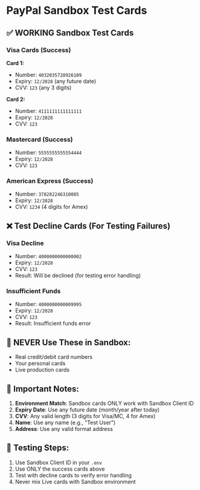 # PayPal Sandbox Test Cards

## ✅ WORKING Sandbox Test Cards

### Visa Cards (Success)
**Card 1:**
- Number: `4032035728926109`
- Expiry: `12/2028` (any future date)
- CVV: `123` (any 3 digits)

**Card 2:**
- Number: `4111111111111111`
- Expiry: `12/2028`
- CVV: `123`

### Mastercard (Success)
- Number: `5555555555554444`
- Expiry: `12/2028`
- CVV: `123`

### American Express (Success)
- Number: `378282246310005`
- Expiry: `12/2028`
- CVV: `1234` (4 digits for Amex)

## ❌ Test Decline Cards (For Testing Failures)

### Visa Decline
- Number: `4000000000000002`
- Expiry: `12/2028`
- CVV: `123`
- Result: Will be declined (for testing error handling)

### Insufficient Funds
- Number: `4000000000009995`
- Expiry: `12/2028`
- CVV: `123`
- Result: Insufficient funds error

## 🚫 NEVER Use These in Sandbox:
- Real credit/debit card numbers
- Your personal cards
- Live production cards

## 🔧 Important Notes:
1. **Environment Match**: Sandbox cards ONLY work with Sandbox Client ID
2. **Expiry Date**: Use any future date (month/year after today)
3. **CVV**: Any valid length (3 digits for Visa/MC, 4 for Amex)
4. **Name**: Use any name (e.g., "Test User")
5. **Address**: Use any valid format address

## 🧪 Testing Steps:
1. Use Sandbox Client ID in your `.env`
2. Use ONLY the success cards above
3. Test with decline cards to verify error handling
4. Never mix Live cards with Sandbox environment


